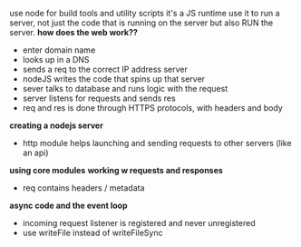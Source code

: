 use node for build tools and utility scripts
it's a JS runtime
use it to run a server, not just the code that is running on the server but also RUN the server.
**how does the web work??**

- enter domain name
- looks up in a DNS
- sends a req to the correct IP address server
- nodeJS writes the code that spins up that server
- sever talks to database and runs logic with the request
- server listens for requests and sends res
- req and res is done through HTTPS protocols, with headers and body

**creating a nodejs server**

- http module helps launching and sending requests to other servers (like an api)

**using core modules**
**working w requests and responses**

- req contains headers / metadata

**async code and the event loop**

- incoming request listener is registered and never unregistered
- use writeFile instead of writeFileSync
